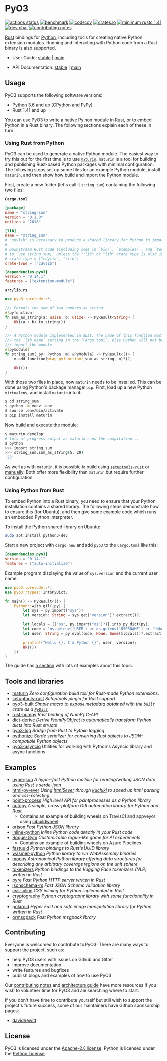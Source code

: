 # PyO3

[![actions status](https://github.com/PyO3/pyo3/workflows/CI/badge.svg)](https://github.com/PyO3/pyo3/actions)
[![benchmark](https://github.com/PyO3/pyo3/actions/workflows/bench.yml/badge.svg)](https://pyo3.rs/dev/bench/)
[![codecov](https://codecov.io/gh/PyO3/pyo3/branch/main/graph/badge.svg)](https://codecov.io/gh/PyO3/pyo3)
[![crates.io](https://img.shields.io/crates/v/pyo3)](https://crates.io/crates/pyo3)
[![minimum rustc 1.41](https://img.shields.io/badge/rustc-1.41+-blue.svg)](https://rust-lang.github.io/rfcs/2495-min-rust-version.html)
[![dev chat](https://img.shields.io/gitter/room/nwjs/nw.js.svg)](https://gitter.im/PyO3/Lobby)
[![contributing notes](https://img.shields.io/badge/contribute-on%20github-Green)](https://github.com/PyO3/pyo3/blob/main/Contributing.md)

[Rust](http://www.rust-lang.org/) bindings for [Python](https://www.python.org/), including tools for creating native Python extension modules. Running and interacting with Python code from a Rust binary is also supported.

- User Guide: [stable](https://pyo3.rs) | [main](https://pyo3.rs/main)

- API Documentation: [stable](https://docs.rs/pyo3/) | [main](https://pyo3.rs/main/doc)

## Usage

PyO3 supports the following software versions:
  - Python 3.6 and up (CPython and PyPy)
  - Rust 1.41 and up

You can use PyO3 to write a native Python module in Rust, or to embed Python in a Rust binary. The following sections explain each of these in turn.

### Using Rust from Python

PyO3 can be used to generate a native Python module. The easiest way to try this out for the first time is to use [`maturin`](https://github.com/PyO3/maturin). `maturin` is a tool for building and publishing Rust-based Python packages with minimal configuration. The following steps set up some files for an example Python module, install `maturin`, and then show how build and import the Python module.

First, create a new folder (let's call it `string_sum`) containing the following two files:

**`Cargo.toml`**

```toml
[package]
name = "string-sum"
version = "0.1.0"
edition = "2018"

[lib]
name = "string_sum"
# "cdylib" is necessary to produce a shared library for Python to import from.
#
# Downstream Rust code (including code in `bin/`, `examples/`, and `tests/`) will not be able
# to `use string_sum;` unless the "rlib" or "lib" crate type is also included, e.g.:
# crate-type = ["cdylib", "rlib"]
crate-type = ["cdylib"]

[dependencies.pyo3]
version = "0.14.1"
features = ["extension-module"]
```

**`src/lib.rs`**

```rust
use pyo3::prelude::*;

/// Formats the sum of two numbers as string.
#[pyfunction]
fn sum_as_string(a: usize, b: usize) -> PyResult<String> {
    Ok((a + b).to_string())
}

/// A Python module implemented in Rust. The name of this function must match
/// the `lib.name` setting in the `Cargo.toml`, else Python will not be able to
/// import the module.
#[pymodule]
fn string_sum(_py: Python, m: &PyModule) -> PyResult<()> {
    m.add_function(wrap_pyfunction!(sum_as_string, m)?)?;

    Ok(())
}
```

With those two files in place, now `maturin` needs to be installed. This can be done using Python's package manager `pip`. First, load up a new Python `virtualenv`, and install `maturin` into it:

```bash
$ cd string_sum
$ python -m venv .env
$ source .env/bin/activate
$ pip install maturin
```

Now build and execute the module:

```bash
$ maturin develop
# lots of progress output as maturin runs the compilation...
$ python
>>> import string_sum
>>> string_sum.sum_as_string(5, 20)
'25'
```

As well as with `maturin`, it is possible to build using [`setuptools-rust`](https://github.com/PyO3/setuptools-rust) or [manually](https://pyo3.rs/latest/building_and_distribution.html#manual-builds). Both offer more flexibility than `maturin` but require further configuration.

### Using Python from Rust

To embed Python into a Rust binary, you need to ensure that your Python installation contains a shared library. The following steps demonstrate how to ensure this (for Ubuntu), and then give some example code which runs an embedded Python interpreter.

To install the Python shared library on Ubuntu:

```bash
sudo apt install python3-dev
```

Start a new project with `cargo new` and add  `pyo3` to the `Cargo.toml` like this:

```toml
[dependencies.pyo3]
version = "0.14.1"
features = ["auto-initialize"]
```

Example program displaying the value of `sys.version` and the current user name:

```rust
use pyo3::prelude::*;
use pyo3::types::IntoPyDict;

fn main() -> PyResult<()> {
    Python::with_gil(|py| {
        let sys = py.import("sys")?;
        let version: String = sys.get("version")?.extract()?;

        let locals = [("os", py.import("os")?)].into_py_dict(py);
        let code = "os.getenv('USER') or os.getenv('USERNAME') or 'Unknown'";
        let user: String = py.eval(code, None, Some(&locals))?.extract()?;

        println!("Hello {}, I'm Python {}", user, version);
        Ok(())
    })
}
```

The guide has [a section](https://pyo3.rs/latest/python_from_rust.html) with lots of examples
about this topic.

## Tools and libraries

- [maturin](https://github.com/PyO3/maturin) _Zero configuration build tool for Rust-made Python extensions_.
- [setuptools-rust](https://github.com/PyO3/setuptools-rust) _Setuptools plugin for Rust support_.
- [pyo3-built](https://github.com/PyO3/pyo3-built) _Simple macro to expose metadata obtained with the [`built`](https://crates.io/crates/built) crate as a [`PyDict`](https://docs.rs/pyo3/0.12.0/pyo3/types/struct.PyDict.html)_
- [rust-numpy](https://github.com/PyO3/rust-numpy) _Rust binding of NumPy C-API_
- [dict-derive](https://github.com/gperinazzo/dict-derive) _Derive FromPyObject to automatically transform Python dicts into Rust structs_
- [pyo3-log](https://github.com/vorner/pyo3-log) _Bridge from Rust to Python logging_
- [pythonize](https://github.com/davidhewitt/pythonize) _Serde serializer for converting Rust objects to JSON-compatible Python objects_
- [pyo3-asyncio](https://github.com/awestlake87/pyo3-asyncio) Utilities for working with Python's Asyncio library and async functions

## Examples

- [hyperjson](https://github.com/mre/hyperjson) _A hyper-fast Python module for reading/writing JSON data using Rust's serde-json_
- [html-py-ever](https://github.com/PyO3/setuptools-rust/tree/main/examples/html-py-ever) _Using [html5ever](https://github.com/servo/html5ever) through [kuchiki](https://github.com/kuchiki-rs/kuchiki) to speed up html parsing and css-selecting._
- [point-process](https://github.com/ManifoldFR/point-process-rust/tree/master/pylib) _High level API for pointprocesses as a Python library_
- [autopy](https://github.com/autopilot-rs/autopy) _A simple, cross-platform GUI automation library for Python and Rust._
  - Contains an example of building wheels on TravisCI and appveyor using [cibuildwheel](https://github.com/joerick/cibuildwheel)
- [orjson](https://github.com/ijl/orjson) _Fast Python JSON library_
- [inline-python](https://github.com/dronesforwork/inline-python) _Inline Python code directly in your Rust code_
- [Rogue-Gym](https://github.com/kngwyu/rogue-gym) _Customizable rogue-like game for AI experiments_
  - Contains an example of building wheels on Azure Pipelines
- [fastuuid](https://github.com/thedrow/fastuuid/) _Python bindings to Rust's UUID library_
- [wasmer-python](https://github.com/wasmerio/wasmer-python) _Python library to run WebAssembly binaries_
- [mocpy](https://github.com/cds-astro/mocpy) _Astronomical Python library offering data structures for describing any arbitrary coverage regions on the unit sphere_
- [tokenizers](https://github.com/huggingface/tokenizers/tree/master/bindings/python) _Python bindings to the Hugging Face tokenizers (NLP) written in Rust_
- [pyre](https://github.com/Project-Dream-Weaver/Pyre) _Fast Python HTTP server written in Rust_
- [jsonschema-rs](https://github.com/Stranger6667/jsonschema-rs/tree/master/bindings/python) _Fast JSON Schema validation library_
- [css-inline](https://github.com/Stranger6667/css-inline/tree/master/bindings/python) _CSS inlining for Python implemented in Rust_
- [cryptography](https://github.com/pyca/cryptography/tree/main/src/rust) _Python cryptography library with some functionality in Rust_
- [polaroid](https://github.com/daggy1234/polaroid) _Hyper Fast and safe image manipulation library for Python written in Rust_
- [ormsgpack](https://github.com/aviramha/ormsgpack) _Fast Python msgpack library_

## Contributing

Everyone is welcomed to contribute to PyO3! There are many ways to support the project, such as:

- help PyO3 users with issues on Github and Gitter
- improve documentation
- write features and bugfixes
- publish blogs and examples of how to use PyO3

Our [contributing notes](https://github.com/PyO3/pyo3/blob/main/Contributing.md) and [architecture guide](https://github.com/PyO3/pyo3/blob/master/Architecture.md) have more resources if you wish to volunteer time for PyO3 and are searching where to start.

If you don't have time to contribute yourself but still wish to support the project's future success, some of our maintainers have Github sponsorship pages:

- [davidhewitt](https://github.com/sponsors/davidhewitt)

## License

PyO3 is licensed under the [Apache-2.0 license](http://opensource.org/licenses/APACHE-2.0).
Python is licensed under the [Python License](https://docs.python.org/2/license.html).
